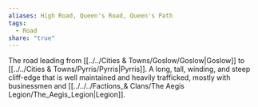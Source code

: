 ```yaml
---
aliases: High Road, Queen's Road, Queen's Path
tags:
  - Road
share: "true"
---
```


The road leading from [[../../Cities & Towns/Goslow/Goslow|Goslow]] to [[../../Cities & Towns/Pyrris/Pyrris|Pyrris]]. A long, tall, winding, and steep cliff-edge that is well maintained and heavily trafficked, mostly with businessmen and [[../../../Factions_& Clans/The Aegis Legion/The_Aegis_Legion|Legion]].
